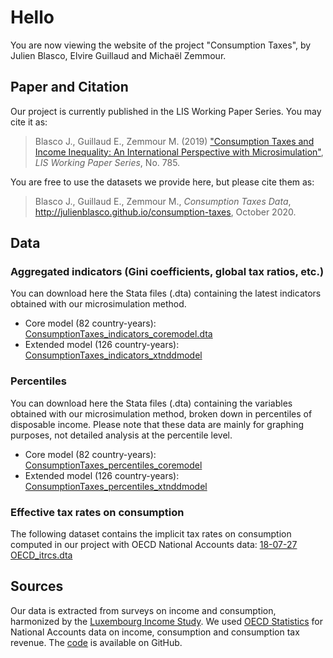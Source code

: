 # Hello

You are now viewing the website of the project "Consumption Taxes", by Julien Blasco, Elvire Guillaud and Michaël Zemmour.

## Paper and Citation
Our project is currently published in the LIS Working Paper Series. You may cite it as:
> Blasco J., Guillaud E., Zemmour M. (2019) ["Consumption Taxes and Income Inequality: An International Perspective with Microsimulation"](http://www.lisdatacenter.org/wps/liswps/785.pdf), _LIS Working Paper Series_, No. 785.

You are free to use the datasets we provide here, but please cite them as:
> Blasco J., Guillaud E., Zemmour M., _Consumption Taxes Data_, http://julienblasco.github.io/consumption-taxes, October 2020.


## Data
### Aggregated indicators (Gini coefficients, global tax ratios, etc.)
You can download here the Stata files (.dta) containing the latest indicators obtained with our microsimulation method.
- Core model (82 country-years): [ConsumptionTaxes_indicators_coremodel.dta](https://github.com/JulienBlasco/consumption-taxes/blob/master/DTA/ConsumptionTaxes_indicators_coremodel.dta?raw=true "ConsumptionTaxes_indicators_coremodel.dta")
- Extended model (126 country-years): [ConsumptionTaxes_indicators_xtnddmodel](https://github.com/JulienBlasco/consumption-taxes/raw/master/DTA/ConsumptionTaxes_indicators_xtnddmodel.dta "ConsumptionTaxes_indicators_xtnddmodel")

### Percentiles
You can download here the Stata files (.dta) containing the variables obtained with our microsimulation method, broken down in percentiles of disposable income. Please note that these data are mainly for graphing purposes, not detailed analysis at the percentile level.
- Core model (82 country-years): [ConsumptionTaxes_percentiles_coremodel](https://github.com/JulienBlasco/consumption-taxes/raw/master/DTA/ConsumptionTaxes_percentiles_coremodel.dta "ConsumptionTaxes_percentiles_coremodel")
- Extended model (126 country-years): [ConsumptionTaxes_percentiles_xtnddmodel](https://github.com/JulienBlasco/consumption-taxes/raw/master/DTA/ConsumptionTaxes_percentiles_xtnddmodel.dta "ConsumptionTaxes_percentiles_xtnddmodel")

### Effective tax rates on consumption
The following dataset contains the implicit tax rates on consumption computed in our project with OECD National Accounts data: [18-07-27 OECD_itrcs.dta](https://github.com/JulienBlasco/consumption-taxes/raw/master/Itrcs%20scalings/Implicit%20tax%20rates/DTA/18-07-27%20OECD_itrcs.dta)

## Sources

Our data is extracted from surveys on income and consumption, harmonized by the [Luxembourg Income Study](https://www.lisdatacenter.org). We used [OECD Statistics](https://stats.oecd.org) for National Accounts data on income, consumption and consumption tax revenue. The [code](https://github.com/JulienBlasco/consumption-taxes) is available on GitHub.
